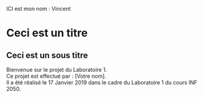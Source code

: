 ICI est mon nom : Vincent

# Ceci est un titre
## Ceci est un sous titre

Bienvenue sur le projet du Laboratoire 1.  
Ce projet est effectué par : [Votre nom].  
Il a été réalisé le 17 Janvier 2019 dans le cadre du Laboratoire 1 du cours INF 2050.  
